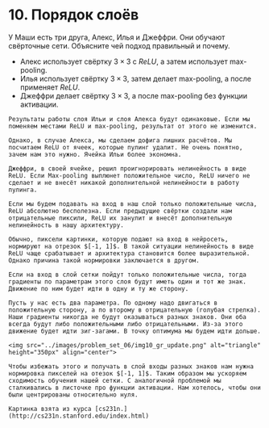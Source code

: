 # 10. Порядок слоёв

У Маши есть три друга, Алекс, Илья и Джеффри. Они обучают свёрточные сети. Объясните чей подход правильный и почему. 

- Алекс использует свёртку $3 \times 3$ с $ReLU,$ а затем использует max-pooling. 
- Илья использует свёртку $3 \times 3$, затем делает max-pooling, а после применяет $ReLU.$
- Джеффри делает свёртку $3 \times 3$, а после max-pooling без функции активации. 


```{dropdown} Решение
Результаты работы слоя Ильи и слоя Алекса будут одинаковые. Если мы поменяем местами ReLU и max-pooling, результат от этого не изменится.

Однако, в случае Алекса, мы сделаем дофига лишних расчётов. Мы посчитаем ReLU от ячеек, которые пулинг удалит. Не очень понятно, зачем нам это нужно. Ячейка Ильи более экономна. 

Джеффри, в своей ячейке, решил проигнорировать нелинейность в виде ReLU. Если Max-pooling выплюнет положительное число, ReLU ничего не сделает и не внесёт никакой дополнительной нелинейности в работу пулинга. 

Если мы будем подавать на вход в наш слой только положительные числа, ReLU абсолютно бесполезна. Если предыдущие свёртки создали нам отрицательные пиксили, ReLU их занулит и внесёт дополнительную нелинейность в нашу архитектуру. 

Обычно, пиксели картинки, которую подают на вход в нейросеть, нормируют на отрезок $[-1, 1]$. В такой ситуации нелинейность в виде ReLU чаще срабатывает и архитектура становится более выразительной. Однако причина такой нормировки заключается в другом. 

Если на вход в слой сетки пойдут только положительные числа, тогда градиенты по параметрам этого слоя будут иметь один и тот же знак. Движение по ним будет идти в одну и ту же сторону.

Пусть у нас есть два параметра. По одному надо двигаться в положительную сторону, а по второму в отрицательную (голубая стрелка). Наши градиенты никогда не будут оказываться разных знаков. Они оба всегда будут либо положительными либо отрицательными. Из-за этого движение будет идти зиг-загами. В точку оптимума мы будем идти дольше. 

<img src="../images/problem_set_06/img10_gr_update.png" alt="triangle" height="350px" align="center">

Чтобы избежать этого и получать в слой входы разных знаков нам нужна нормировка пикселей на отезок $[-1, 1]$. Таким образом мы ускоряем сходимость обучения нашей сетки. С аналогичной проблемой мы сталкивались в листочке про функции активации. Нам хотелось, чтобы они были центрированы относительно нуля.

Картинка взята из курса [cs231n.](http://cs231n.stanford.edu/index.html)

```


